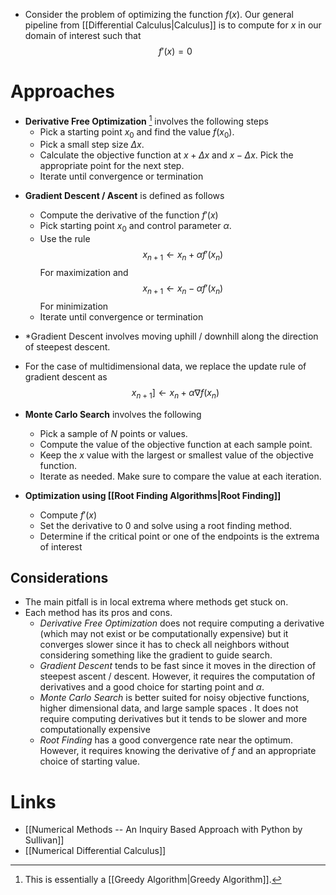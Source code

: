 * Consider the problem of optimizing the function $f(x)$. Our general pipeline from [[Differential Calculus|Calculus]] is to compute for $x$ in our domain of interest such that 
  $$
  f'(x) = 0
  $$

# Approaches
* **Derivative Free Optimization** [^dfo] involves the following steps
	* Pick a starting point $x_0$ and find the value $f(x_0)$.
	* Pick a small step size $\Delta x$.
	* Calculate the objective function at $x+\Delta x$ and $x-\Delta x$. Pick the appropriate point for the next step.
	* Iterate until convergence or termination

[^dfo]: This is essentially a [[Greedy Algorithm|Greedy Algorithm]]. 

* **Gradient Descent / Ascent** is defined as follows
	* Compute the derivative of the function $f'(x)$
	* Pick starting point $x_0$ and control parameter $\alpha$. 
	* Use the rule
	  $$
	  x_{n+1} \gets x_n + \alpha f'(x_n)
	  $$
	  For maximization and
	  $$
	  x_{n+1} \gets x_n - \alpha f'(x_n)
	  $$
	  For minimization
	* Iterate until convergence or termination

* *Gradient Descent involves moving uphill / downhill along the direction of steepest descent.
* For the case of multidimensional data, we replace the update rule of gradient descent as
  $$
  x_{n+1} ]\gets x_n + \alpha \nabla f(x_n)
  $$

* **Monte Carlo Search** involves the following
	* Pick a sample of $N$ points or values.
	* Compute the value of the objective function at each sample point.
	* Keep the $x$ value with the largest or smallest value of the objective function.
	* Iterate as needed. Make sure to compare the value at each iteration.

* **Optimization using [[Root Finding Algorithms|Root Finding]]**
	* Compute $f'(x)$
	* Set the derivative to $0$ and solve using a root finding method.
	* Determine if the critical point or one of the endpoints is the extrema of interest

## Considerations
* The main pitfall is in local extrema where methods get stuck on. 
* Each method has its pros and cons.
	* *Derivative Free Optimization* does not require computing a derivative (which may not exist or be computationally expensive) but it converges slower since it has to check all neighbors without considering something like the gradient to guide search. 
	* *Gradient Descent* tends to be fast since it moves in the direction of steepest ascent / descent.  However, it requires the computation of derivatives and a good choice for starting point and $\alpha$.
	* *Monte Carlo Search* is better suited for noisy objective functions, higher dimensional data, and large sample spaces . It does not require computing derivatives  but it tends to be slower and more computationally expensive
	* *Root Finding* has a good convergence rate near the optimum. However, it requires knowing the derivative of $f$ and an appropriate choice of starting value.
# Links
* [[Numerical Methods -- An Inquiry Based Approach with Python by Sullivan]]
* [[Numerical Differential Calculus]]
